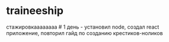 # traineeship
стажировкаааааааа #
1 день - установил node, создал react приложение, повторил гайд по созданию крестиков-ноликов

